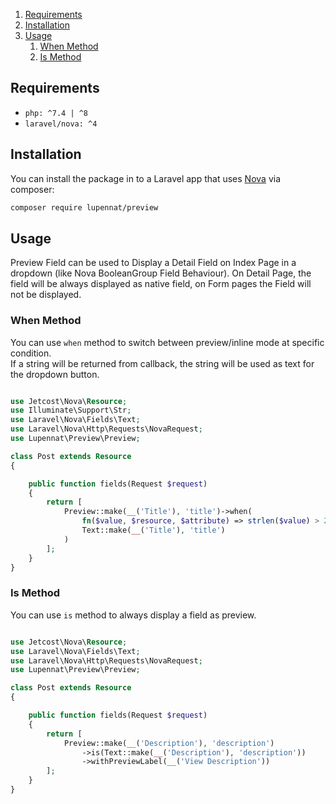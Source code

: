 1. [Requirements](#Requirements)
2. [Installation](#Installation)
3. [Usage](#Usage)
    1. [When Method](#when-method)
    2. [Is Method](#is-method)

## Requirements

- `php: ^7.4 | ^8`
- `laravel/nova: ^4`

## Installation

You can install the package in to a Laravel app that uses [Nova](https://nova.laravel.com) via composer:

```bash
composer require lupennat/preview
```

## Usage

Preview Field can be used to Display a Detail Field on Index Page in a dropdown (like Nova BooleanGroup Field Behaviour). On Detail Page, the field will be always displayed as native field, on Form pages the Field will not be displayed.

### When Method

You can use `when` method to switch between preview/inline mode at specific condition.\
If a string will be returned from callback, the string will be used as text for the dropdown button.

```php

use Jetcost\Nova\Resource;
use Illuminate\Support\Str;
use Laravel\Nova\Fields\Text;
use Laravel\Nova\Http\Requests\NovaRequest;
use Lupennat\Preview\Preview;

class Post extends Resource
{

    public function fields(Request $request)
    {
        return [
            Preview::make(__('Title'), 'title')->when(
                fn($value, $resource, $attribute) => strlen($value) > 20 ? Str::limit($value, 20) : false,
                Text::make(__('Title'), 'title')
            )
        ];
    }
}
```


### Is Method

You can use `is` method to always display a field as preview.

```php

use Jetcost\Nova\Resource;
use Laravel\Nova\Fields\Text;
use Laravel\Nova\Http\Requests\NovaRequest;
use Lupennat\Preview\Preview;

class Post extends Resource
{

    public function fields(Request $request)
    {
        return [
            Preview::make(__('Description'), 'description')
                ->is(Text::make(__('Description'), 'description'))
                ->withPreviewLabel(__('View Description'))
        ];
    }
}
```

